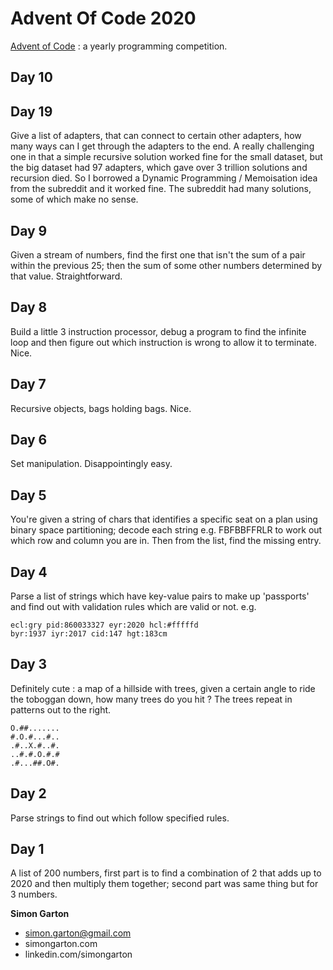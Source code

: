 # Advent Of Code 2020

[Advent of Code](https://adventofcode.com/) : a yearly programming competition.

## Day 10

## Day 19
Give a list of adapters, that can connect to certain other adapters, how many 
ways can I get through the adapters to the end. A really challenging one in that
a simple recursive solution worked fine for the small dataset, but the
big dataset had 97 adapters, which gave over 3 trillion solutions and 
recursion died. So I borrowed a Dynamic Programming / Memoisation idea from the
subreddit and it worked fine. The subreddit had many solutions, some of which
make no sense.

## Day 9
Given a stream of numbers, find the first one that isn't the sum of a pair within the previous 25;
then the sum of some other numbers determined by that value. Straightforward.

## Day 8 
Build a little 3 instruction processor, debug a program to find the infinite loop
and then figure out which instruction is wrong to allow it to terminate. Nice.

## Day 7 
Recursive objects, bags holding bags. Nice.

## Day 6 
Set manipulation. Disappointingly easy.

## Day 5 
You're given a string of chars that identifies a specific seat on a
plan using binary space partitioning; decode each string e.g.
FBFBBFFRLR to work out which row and column you are in. Then from 
the list, find the missing entry.

## Day 4 
Parse a list of strings which have key-value pairs to make up
'passports' and find out with validation rules which are valid or not. e.g.

```'''  
ecl:gry pid:860033327 eyr:2020 hcl:#fffffd
byr:1937 iyr:2017 cid:147 hgt:183cm
```

## Day 3
Definitely cute : a map of a hillside with trees, given a certain
angle to ride the toboggan down, how many trees do you hit ? The trees
repeat in patterns out to the right.

```
O.##.......
#.O.#...#..
.#..X.#..#.
..#.#.O.#.#
.#...##.O#.
```

## Day 2 
Parse strings to find out which follow specified rules.

## Day 1
A list of 200 numbers, first part is to find a combination of 2 that adds up to 2020
and then multiply them together; second part was same thing but for 3 numbers.

**Simon Garton**
- simon.garton@gmail.com  
- simongarton.com  
- linkedin.com/simongarton